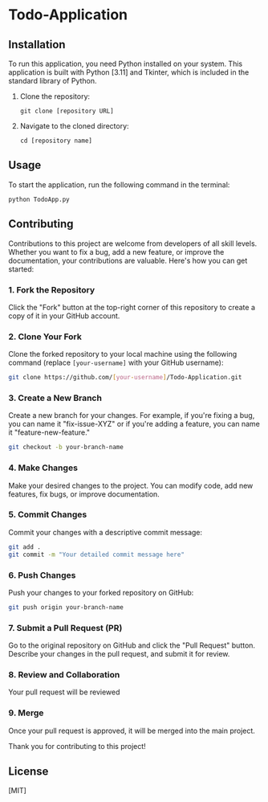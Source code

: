 # Todo-Application


## Installation
To run this application, you need Python installed on your system. This application is built with Python [3.11] and Tkinter, which is included in the standard library of Python.

1. Clone the repository:
   ```
   git clone [repository URL]
   ```
2. Navigate to the cloned directory:
   ```
   cd [repository name]
   ```

## Usage
To start the application, run the following command in the terminal:
```
python TodoApp.py
```

## Contributing

Contributions to this project are welcome from developers of all skill levels. Whether you want to fix a bug, add a new feature, or improve the documentation, your contributions are valuable. Here's how you can get started:

### 1. Fork the Repository

Click the "Fork" button at the top-right corner of this repository to create a copy of it in your GitHub account.

### 2. Clone Your Fork

Clone the forked repository to your local machine using the following command (replace `[your-username]` with your GitHub username):

   ```bash
   git clone https://github.com/[your-username]/Todo-Application.git
   ```

### 3. Create a New Branch

Create a new branch for your changes. For example, if you're fixing a bug, you can name it "fix-issue-XYZ" or if you're adding a feature, you can name it "feature-new-feature."

   ```bash
   git checkout -b your-branch-name
   ```

### 4. Make Changes

Make your desired changes to the project. You can modify code, add new features, fix bugs, or improve documentation.

### 5. Commit Changes

Commit your changes with a descriptive commit message:

   ```bash
   git add .
   git commit -m "Your detailed commit message here"
   ```

### 6. Push Changes

Push your changes to your forked repository on GitHub:

   ```bash
   git push origin your-branch-name
   ```

### 7. Submit a Pull Request (PR)

Go to the original repository on GitHub and click the "Pull Request" button. Describe your changes in the pull request, and submit it for review.

### 8. Review and Collaboration

Your pull request will be reviewed 

### 9. Merge

Once your pull request is approved, it will be merged into the main project.

Thank you for contributing to this project! 

## License
[MIT]
